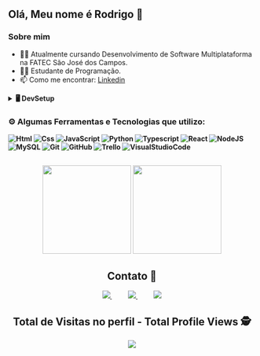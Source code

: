## Olá, Meu nome é Rodrigo 👋



### Sobre mim  


- 👨‍💻 Atualmente cursando Desenvolvimento de Software Multiplataforma na FATEC São José dos Campos.
- 👨‍🎓 Estudante de Programação.
- 📫 Como me encontrar: <a href="https://www.linkedin.com/in/rodrigo-ribeiro-5008211b8/">Linkedin</a>
<details>
  <br />
   <summary><b>🖥️ DevSetup</b></summary>
   	<img src="https://media.giphy.com/media/0TtX2qqpxp3pIafzio/giphy.gif" align="end" width="120"> 
  	<ul>
  	  <li><b>Placa Mãe:</b> IPMH110 PRO LGA1151 DDR4</li>
  	  <li><b>Processador: </b>Intel G4560 Pentium 3,5 GHz</li>
      <li><b>Memoria: </b> 16 GB 2666 MHz DDR4</li>
	    <li><b>Placa de Video: </b>GTX 1050 2G OC DDR5 Galax</li>
      <li><b>Fonte:</b> 500w Bluecase PFC</li>
	    <li><b>HD:</b> 1 Tb Barracuda</li>
		<li><b>Ssd:</b> 240 gb</li>
      <li><b>Para ficar atualizado: Linkedin, Youtube.</li>
	</ul>	
	
</details>



###  ⚙️ Algumas Ferramentas e Tecnologias que utilizo:     


![Html](https://img.shields.io/badge/Html-E44C30?style=for-the-badge&logo=Html&logoColor=white)
![Css](https://img.shields.io/badge/Css-%2300f.svg?style=for-the-badge&logo=Css&logoColor=white)
![JavaScript](https://img.shields.io/badge/javascript-%23323330.svg?style=for-the-badge&logo=javascript&logoColor=%23F7DF1E)
![Python](https://img.shields.io/badge/python-3670A0?style=for-the-badge&logo=python&logoColor=ffdd54)
![Typescript](https://img.shields.io/badge/typescript-0078D4?style=for-the-badge&logo=typescript&logoColor=white)
![React](https://img.shields.io/badge/React-%2300f.svg?style=for-the-badge&logo=React&logoColor=white)
![NodeJS](https://img.shields.io/badge/node.js-6DA55F?style=for-the-badge&logo=node.js&logoColor=white) 
![MySQL](https://img.shields.io/badge/mysql-%2300f.svg?style=for-the-badge&logo=mysql&logoColor=white)
![Git](https://img.shields.io/badge/GIT-E44C30?style=for-the-badge&logo=git&logoColor=white)
![GitHub](https://img.shields.io/badge/GitHub-100000?style=for-the-badge&logo=github&logoColor=white)
![Trello](https://img.shields.io/badge/Trello-%23026AA7.svg?style=for-the-badge&logo=Trello&logoColor=white) 
![VisualStudioCode](https://img.shields.io/badge/Visual_Studio_Code-0078D4?style=for-the-badge&logo=visual%20studio%20code&logoColor=white) 


##

<div align="center">
<img height="180em" src="https://github-readme-stats.vercel.app/api?username=rodrigoribeiro027&show_icons=true&theme=radical&include_all_commits=true&count_private=false&hide_border=true"/> <img height="180em" src="https://github-readme-stats.vercel.app/api/top-langs/?username=rodrigoribeiro027&layout=compact&langs_count=7&theme=radical&hide_border=true"/> 
 
  <p align="center"> 

 
  ## Contato :iphone:

<p align="center">
    <a href="https://www.linkedin.com/in/rodrigo-ribeiro-5008211b8/">
        <img src="https://img.shields.io/badge/linkedin-%230077B5.svg?&style=for-the-badge&logo=linkedin&logoColor=white&link=mailto:https://www.linkedin.com/in/rodrigo-ribeiro-5008211b8/">
    </a>
    &nbsp;&nbsp;&nbsp;&nbsp;&nbsp;&nbsp;&nbsp;&nbsp;&nbsp;
    <a href="mailto:rodrigo.rsantos40@gmail.com">
        <img src="https://img.shields.io/badge/gmail-D14836?&style=for-the-badge&logo=gmail&logoColor=white&link=mailto:rodrigo.rsantos40@gmail.com">
    </a>
        &nbsp;&nbsp;&nbsp;&nbsp;&nbsp;&nbsp;&nbsp;&nbsp;&nbsp;
    <a href="https://www.instagram.com/rodrigodrsantos/">
        <img  src="https://img.shields.io/badge/instagram-%23100000.svg?&style=for-the-badge&logo=instagram&logoColor=white&link=mailto:https://www.instagram.com/rodrigodrsantos/">
    </a>
    
    
</p>

<p align="center"> 
  
  ## Total de Visitas no perfil - Total Profile Views :detective: <br>
 <p align="center"> 
   <img alingn="center" src="https://profile-counter.glitch.me/rodrigoribeiro027/count.svg" />
 </p>

</p>

